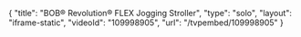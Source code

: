 {
    "title": "BOB&reg; Revolution&reg; FLEX Jogging Stroller",
    "type": "solo",
    "layout": "iframe-static",
    "videoId": "109998905",
    "url": "\/tvpembed\/109998905"
}